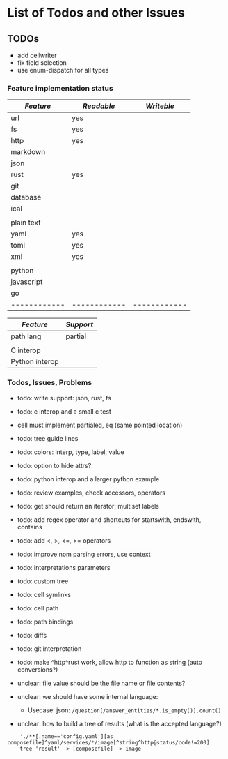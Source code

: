 # List of Todos and other Issues

## TODOs

- add cellwriter
- fix field selection
- use enum-dispatch for all types


### Feature implementation status

| *Feature*  | *Readable* | *Writeble* |
|------------|------------|------------|
| url        |    yes     |            |
| fs         |    yes     |            |
| http       |    yes     |            |
| markdown   |            |            |
| json       |            |            |
| rust       |    yes     |            |
| git        |            |            |
| database   |            |            |
| ical       |            |            |
|            |            |            |
| plain text |            |            |
| yaml       |    yes     |            |
| toml       |    yes     |            |
| xml        |    yes     |            |
|            |            |            |
| python     |            |            |
| javascript |            |            |
| go         |            |            |
|------------|------------|------------|





| *Feature*       | *Support* |
|-----------------|-----------|
| path lang       |  partial  |
|                 |           |
| C interop       |           |
| Python interop  |           |


### Todos, Issues, Problems

- todo: write support: json, rust, fs
- todo: c interop and a small c test

- cell must implement partialeq, eq (same pointed location)

- todo: tree guide lines
- todo: colors: interp, type, label, value
- todo: option to hide attrs?

- todo: python interop and a larger python example
- todo: review examples, check accessors, operators

- todo: get should return an iterator; multiset labels

- todo: add regex operator and shortcuts for startswith, endswith, contains
- todo: add <, >, <=, >= operators

- todo: improve nom parsing errors, use context
- todo: interpretations parameters
- todo: custom tree
- todo: cell symlinks
- todo: cell path
- todo: path bindings
- todo: diffs
- todo: git interpretation

- todo: make ^http^rust work, allow http to function as string (auto conversions?)

- unclear: file value should be the file name or file contents?

- unclear: we should have some internal language:
    - Usecase: json:  `/question[/answer_entities/*.is_empty()].count()`

- unclear: how to build a tree of results (what is the accepted language?)
```
    './**[.name=='config.yaml'][as composefile]^yaml/services/*/image[^string^http@status/code!=200]
    tree 'result' -> [composefile] -> image
```
